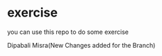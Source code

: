 # exercise
you can use this repo to do some exercise

Dipabali Misra(New Changes added for the Branch)
